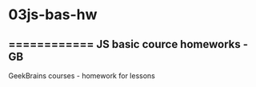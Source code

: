 # 03js-bas-hw
============
JS basic cource homeworks - GB
------------------------------
GeekBrains courses - homework for lessons
